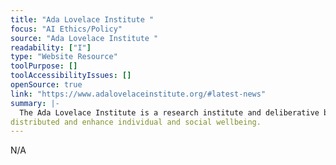 ```yaml
---
title: "Ada Lovelace Institute "
focus: "AI Ethics/Policy"
source: "Ada Lovelace Institute "
readability: ["I"]
type: "Website Resource"
toolPurpose: []
toolAccessibilityIssues: []
openSource: true
link: "https://www.adalovelaceinstitute.org/#latest-news"
summary: |-
  The Ada Lovelace Institute is a research institute and deliberative body dedicated to ensuring that data and AI work for people and society, with the core belief that the benefits of data and AI must be justly and equitably
distributed and enhance individual and social wellbeing.
---
```

N/A

